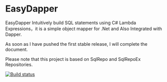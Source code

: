 # EasyDapper
EasyDapper Intuitively build SQL statements using C# Lambda Expressions，it is a simple object mapper for .Net and Also Integrated with Dapper.

As soon as I have pushed the first stable release, I will complete the document.

Please note that this project is based on SqlRepo and SqlRepoEx Repositories.



[![Build status](https://bargozideh.visualstudio.com/Pishkhan/_apis/build/status/Easy%20Dapper%20Build%20pipeline)](https://bargozideh.visualstudio.com/Pishkhan/_build/latest?definitionId=7)
